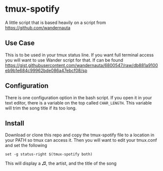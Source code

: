 # tmux-spotify
A little script that is based heavily on a script from https://github.com/wandernauta

## Use Case
This is to be used in your tmux status line. If you want full terminal access you will want to use Wander script for
that. If can be found https://gist.githubusercontent.com/wandernauta/6800547/raw/db881a9100eb9b1e684c99962bde086a47ebcf08/sp

## Configuration
There is one configuration option in the bash script. If you open it in your text editor, there is a variable on the top called `CHAR_LENGTH`. This variable will trim the song title if its too long.

## Install
Download or clone this repo and copy the tmux-spotify file to a location in your PATH so tmux can access it. Then you will want to edit your tmux.conf and set the following

```
set -g status-right $(tmux-spotify both)
```
This will display a ♫, the artist, and the title of the song
